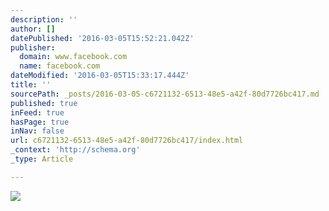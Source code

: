 ```yaml
---
description: ''
author: []
datePublished: '2016-03-05T15:52:21.042Z'
publisher:
  domain: www.facebook.com
  name: facebook.com
dateModified: '2016-03-05T15:33:17.444Z'
title: ''
sourcePath: _posts/2016-03-05-c6721132-6513-48e5-a42f-80d7726bc417.md
published: true
inFeed: true
hasPage: true
inNav: false
url: c6721132-6513-48e5-a42f-80d7726bc417/index.html
_context: 'http://schema.org'
_type: Article

---
```

![](https://fbcdn-sphotos-c-a.akamaihd.net/hphotos-ak-xpf1/t31.0-8/12711229_912634705510594_1714472752114985609_o.jpg)